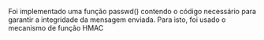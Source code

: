 Foi implementado uma função passwd() contendo o código necessário para garantir a integridade da mensagem enviada. Para isto, foi usado o mecanismo de função HMAC 
